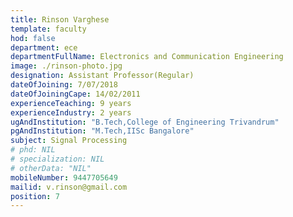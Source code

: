 ```yaml
---
title: Rinson Varghese
template: faculty
hod: false
department: ece
departmentFullName: Electronics and Communication Engineering
image: ./rinson-photo.jpg
designation: Assistant Professor(Regular)
dateOfJoining: 7/07/2018
dateOfJoiningCape: 14/02/2011
experienceTeaching: 9 years
experienceIndustry: 2 years
ugAndInstitution: "B.Tech,College of Engineering Trivandrum"
pgAndInstitution: "M.Tech,IISc Bangalore"
subject: Signal Processing
# phd: NIL
# specialization: NIL
# otherData: "NIL"
mobileNumber: 9447705649
mailid: v.rinson@gmail.com
position: 7
---
```

